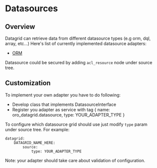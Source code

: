 Datasources
============

Overview
-------------

Datagrid can retrieve data from different datasource types (e.g orm, dql, array, etc...)
Here's list of currently implemented datasource adapters:

 - [ORM](datasources/orm.md)

Datasource could be secured by adding `acl_resource` node under source tree.

Customization
-------------

To implement your own adapter you have to do following:

 - Develop class that implements DatasourceInterface
 - Register you adapter as service with tag { name: oro_datagrid.datasource, type: YOUR_ADAPTER_TYPE }

To configure which datasource grid should use just modify `type` param under source tree.
For example:
```
datagrid:
    DATAGRID_NAME_HERE:
        source:
            type: YOUR_ADAPTER_TYPE
```

Note: your adapter should take care about validation of configuration.
